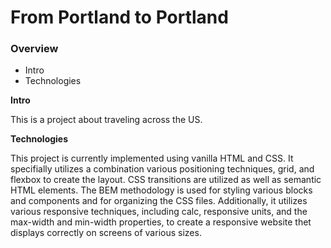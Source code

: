 # From Portland to Portland

### Overview

- Intro
- Technologies

**Intro**

This is a project about traveling across the US.

**Technologies**

This project is currently implemented using vanilla HTML and CSS. It specifially utilizes a combination various positioning techniques, grid, and flexbox to create the layout. CSS transitions are utilized as well as semantic HTML elements. The BEM methodology is used for styling various blocks and components and for organizing the CSS files. Additionally, it utilizes various responsive techniques, including calc, responsive units, and the max-width and min-width properties, to create a responsive website thet displays correctly on screens of various sizes.
